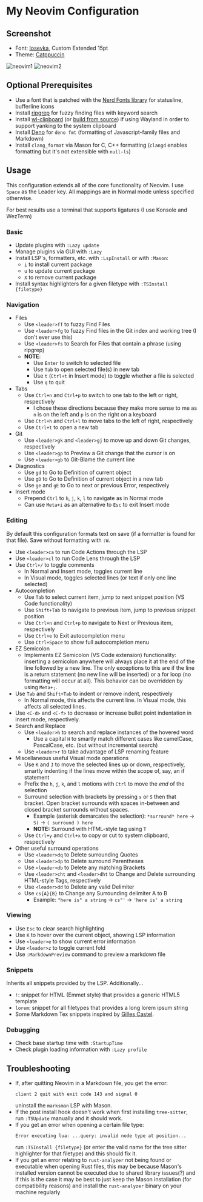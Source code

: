 # My Neovim Configuration

## Screenshot

- Font: [Iosevka](https://github.com/ribru17/iosevka-config), Custom Extended
  15pt
- Theme: [Catppuccin](https://github.com/catppuccin/nvim)

![neovim1](https://user-images.githubusercontent.com/55766287/228631584-4b8b7fb4-9f8d-4895-9468-71633f0fc218.png)
![neovim2](https://user-images.githubusercontent.com/55766287/229266560-df25e8c6-fd4e-495e-876d-7a890840815e.png)

## Optional Prerequisites

- Use a font that is patched with the
  [Nerd Fonts library](https://github.com/ryanoasis/nerd-fonts) for statusline,
  bufferline icons
- Install [ripgrep](https://github.com/BurntSushi/ripgrep#installation) for
  fuzzy finding files with keyword search
- Install
  [wl-clipboard](https://archlinux.org/packages/community/x86_64/wl-clipboard/)
  (or [build from source](https://github.com/bugaevc/wl-clipboard#building)) if
  using Wayland in order to support yanking to the system clipboard
- Install [Deno](https://deno.land/manual@v1.31.1/getting_started/installation)
  for `deno fmt` (formatting of Javascript-family files and Markdown)
- Install `clang_format` via Mason for C, C++ formatting (`clangd` enables
  formatting but it's not extensible with `null-ls`)

## Usage

This configuration extends all of the core functionality of Neovim. I use
`Space` as the Leader key. All mappings are in Normal mode unless specified
otherwise.

For best results use a terminal that supports ligatures (I use Konsole and
WezTerm)

### Basic

- Update plugins with `:Lazy update`
- Manage plugins via GUI with `:Lazy`
- Install LSP's, formatters, etc. with `:LspInstall` or with `:Mason`:
  - `i` to install current package
  - `u` to update current package
  - `X` to remove current package
- Install syntax highlighters for a given filetype with `:TSInstall {filetype}`

### Navigation

- Files
  - Use `<leader>ff` to fuzzy Find Files
  - Use `<leader>fg` to fuzzy Find files in the Git index and working tree (I
    don't ever use this)
  - Use `<leader>fs` to Search for Files that contain a phrase (using ripgrep)
  - **NOTE**:
    - Use `Enter` to switch to selected file
    - Use `Tab` to open selected file(s) in new tab
    - Use `t` (`Ctrl+t` in Insert mode) to toggle whether a file is selected
    - Use `q` to quit
- Tabs
  - Use `Ctrl+n` and `Ctrl+p` to switch to one tab to the left or right,
    respectively
    - I chose these directions because they make more sense to me as `n` is on
      the left and `p` is on the right on a keyboard
  - Use `Ctrl+h` and `Ctrl+l` to move tabs to the left of right, respectively
  - Use `Ctrl+t` to open a new tab
- Git
  - Use `<leader>gk` and `<leader>gj` to move up and down Git changes,
    respectively
  - Use `<leader>gp` to Preview a Git change that the cursor is on
  - Use `<leader>gb` to Git-Blame the current line
- Diagnostics
  - Use `gd` to Go to Definition of current object
  - Use `gD` to Go to Definition of current object in a new tab
  - Use `ge` and `gE` to Go to next or previous Error, respectively
- Insert mode
  - Prepend `Ctrl` to `h`, `j`, `k`, `l` to navigate as in Normal mode
  - Can use `Meta+i` as an alternative to `Esc` to exit Insert mode

### Editing

By default this configuration formats text on save (if a formatter is found for
that file). Save without formatting with `:W`.

- Use `<leader>ca` to run Code Actions through the LSP
- Use `<leader>cl` to run Code Lens through the LSP
- Use `Ctrl+/` to toggle comments
  - In Normal and Insert mode, toggles current line
  - In Visual mode, toggles selected lines (or text if only one line selected)
- Autocompletion
  - Use `Tab` to select current item, jump to next snippet position (VS Code
    functionality)
  - Use `Shift+Tab` to navigate to previous item, jump to previous snippet
    position
  - Use `Ctrl+n` and `Ctrl+p` to navigate to Next or Previous item, respectively
  - Use `Ctrl+e` to Exit autocompletion menu
  - Use `Ctrl+Space` to show full autocompletion menu
- EZ Semicolon
  - Implements EZ Semicolon (VS Code extension) functionality: inserting a
    semicolon anywhere will always place it at the end of the line followed by a
    new line. The only exceptions to this are if the line is a return statement
    (no new line will be inserted) or a for loop (no formatting will occur at
    all). This behavior can be overridden by using `Meta+;`.
- Use `Tab` and `Shift+Tab` to indent or remove indent, respectively
  - In Normal mode, this affects the current line. In Visual mode, this affects
    all selected lines.
- Use `<C-d>` and `<C-f>` to decrease or increase bullet point indentation in
  insert mode, respectively.
- Search and Replace
  - Use `<leader>h` to search and replace instances of the hovered word
    - Use a capital `H` to smartly match different cases like camelCase,
      PascalCase, etc. (but without incremental search)
  - Use `<leader>r` to take advantage of LSP renaming feature
- Miscellaneous useful Visual mode operations
  - Use `K` and `J` to move the selected lines up or down, respectively, smartly
    indenting if the lines move within the scope of, say, an if statement
  - Prefix the `h`, `j`, `k`, and `l` motions with `Ctrl` to move the _end_ of
    the selection
  - Surround selection with brackets by pressing `s` or `S` then that bracket.
    Open bracket surrounds with spaces in-between and closed bracket surrounds
    without spaces.
    - Example (asterisk demarcates the selection): `*surround* here` -> `S(` ->
      `( surround ) here`
    - **NOTE:** Surround with HTML-style tag using `T`
  - Use `Ctrl+y` and `Ctrl+x` to copy or cut to system clipboard, respectively
- Other useful surround operations
  - Use `<leader>dq` to Delete surrounding Quotes
  - Use `<leader>dp` to Delete surround Parentheses
  - Use `<leader>db` to Delete any matching Brackets
  - Use `<leader>cht` and `<leader>dht` to Change and Delete surrounding
    HTML-style Tags, respectively
  - Use `<leader>dd` to Delete any valid Delimiter
  - Use `cs{A}{B}` to Change any Surrounding delimiter A to B
    - Example: `"here is" a string` -> `cs"'` -> `'here is' a string`

### Viewing

- Use `Esc` to clear search highlighting
- Use `K` to hover over the current object, showing LSP information
- Use `<leader>e` to show current error information
- Use `<leader>z` to toggle current fold
- Use `:MarkdownPreview` command to preview a markdown file

### Snippets

Inherits all snippets provided by the LSP. Additionally...

- `!`: snippet for HTML (Emmet style) that provides a generic HTML5 template
- `lorem`: snippet for all filetypes that provides a long lorem ipsum string
- Some Markdown Tex snippets inspired by [Gilles Castel](https://castel.dev/).

### Debugging

- Check base startup time with `:StartupTime`
- Check plugin loading information with `:Lazy profile`

## Troubleshooting

- If, after quitting Neovim in a Markdown file, you get the error:
  ```
  client 2 quit with exit code 143 and signal 0
  ```
  uninstall the `marksman` LSP with Mason.
- If the post install hook doesn't work when first installing `tree-sitter`, run
  `:TSUpdate` manually and it should work.
- If you get an error when opening a certain file type:
  ```
  Error executing lua: ...query: invalid node type at position...
  ```
  run `:TSInstall {filetype}` (or enter the valid name for the tree sitter
  highlighter for that filetype) and this should fix it.
- If you get an error relating to `rust-analyzer` not being found or executable
  when opening Rust files, this may be because Mason's installed version cannot
  be executed due to shared library issues(?) and if this is the case it may be
  best to just keep the Mason installation (for compatibility reasons) and
  install the `rust-analyzer` binary on your machine regularly
